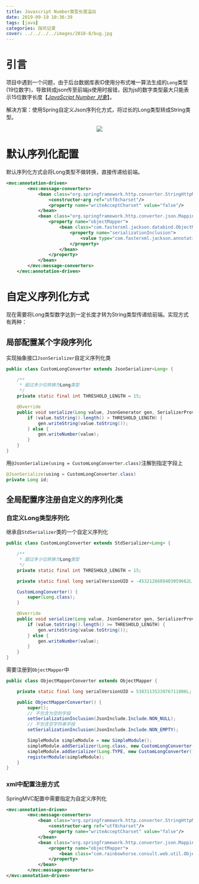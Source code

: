 ```yaml
---
title: Javascript Number类型长度溢出
date: 2019-09-19 10:36:39
tags: [java]
categories: 踩坑记录
cover: ../../../../images/2018-8/bug.jpg
---
```


# 引言

项目中遇到一个问题，由于后台数据库表ID使用分布式唯一算法生成的`Long`类型(19位数字)，导致转成json传至前端js使用时报错，因为js的数字类型最大只能表示15位数字长度【[*JavaScript Number 对象*](https://www.w3school.com.cn/js/js_obj_number.asp)】。

解决方案：使用Spring自定义Json序列化方式，将过长的Long类型转成String类型。

<div align=center><img src="../../../../images/2018-8/bug.jpg" algin="center"/></div>

# 默认序列化配置

默认序列化方式会将Long类型不做转换，直接传递给前端。

```xml
<mvc:annotation-driven>
        <mvc:message-converters>
            <bean class="org.springframework.http.converter.StringHttpMessageConverter">
                <constructor-arg ref="utf8charset"/>
                <property name="writeAcceptCharset" value="false"/>
            </bean>
            <bean class="org.springframework.http.converter.json.MappingJackson2HttpMessageConverter">
                <property name="objectMapper">
                    <bean class="com.fasterxml.jackson.databind.ObjectMapper">
                        <property name="serializationInclusion">
                            <value type="com.fasterxml.jackson.annotation.JsonInclude.Include">NON_NULL</value>
                        </property>
                    </bean>
                </property>
            </bean>
        </mvc:message-converters>
    </mvc:annotation-driven>
```

# 自定义序列化方式

现在需要将Long类型数字达到一定长度才转为String类型传递给前端。实现方式有两种：

## 局部配置某个字段序列化

实现抽象接口`JsonSerializer`自定义序列化类

```java
public class CustomLongConverter extends JsonSerializer<Long> {

    /**
     * 超过多少位转换为Long类型
     */
    private static final int THRESHOLD_LENGTH = 15;

    @Override
    public void serialize(Long value, JsonGenerator gen, SerializerProvider serializers) throws IOException, JsonProcessingException {
        if (value.toString().length() > THRESHOLD_LENGTH) {
            gen.writeString(value.toString());
        } else {
            gen.writeNumber(value);
        }
    }
}
```

用`@JsonSerialize(using = CustomLongConverter.class)`注解到指定字段上

```java
@JsonSerialize(using = CustomLongConverter.class)
private Long id;
```

## 全局配置序注册自定义的序列化类

### 自定义Long类型序列化

继承自`StdSerializer`类的一个自定义序列化

```java
public class CustomLongConverter extends StdSerializer<Long> {

    /**
     * 超过多少位转换为Long类型
     */
    private static final int THRESHOLD_LENGTH = 15;

    private static final long serialVersionUID = -4532126689403959662L;

    CustomLongConverter() {
        super(Long.class);
    }

    @Override
    public void serialize(Long value, JsonGenerator gen, SerializerProvider serializers) throws IOException {
        if (value.toString().length() >= THRESHOLD_LENGTH) {
            gen.writeString(value.toString());
        } else {
            gen.writeNumber(value);
        }
    }
}
```

需要注册到`ObjectMapper`中

```java
public class ObjectMapperConverter extends ObjectMapper {

    private static final long serialVersionUID = 5383113523976711806L;

    public ObjectMapperConverter() {
        super();
        // 不包含为空的字段
        setSerializationInclusion(JsonInclude.Include.NON_NULL);
        // 不包含空字符串字段
        setSerializationInclusion(JsonInclude.Include.NON_EMPTY);

        SimpleModule simpleModule = new SimpleModule();
        simpleModule.addSerializer(Long.class, new CustomLongConverter());
        simpleModule.addSerializer(Long.TYPE, new CustomLongConverter());
        registerModule(simpleModule);
    }
}
```

### xml中配置注册方式

SpringMVC配置中需要指定为自定义序列化

```xml
<mvc:annotation-driven>
        <mvc:message-converters>
            <bean class="org.springframework.http.converter.StringHttpMessageConverter">
                <constructor-arg ref="utf8charset"/>
                <property name="writeAcceptCharset" value="false"/>
            </bean>
            <bean class="org.springframework.http.converter.json.MappingJackson2HttpMessageConverter">
                <property name="objectMapper">
                    <bean class="com.rainbowhorse.consult.web.util.ObjectMapperConverter"/>
                </property>
            </bean>
        </mvc:message-converters>
</mvc:annotation-driven>
```

